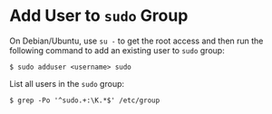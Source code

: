 # Add User to `sudo` Group

On Debian/Ubuntu, use `su -` to get the root access and then run the following command to add an existing user to `sudo` group:
 
```console
$ sudo adduser <username> sudo
```

List all users in the `sudo` group:

```console
$ grep -Po '^sudo.+:\K.*$' /etc/group
```
